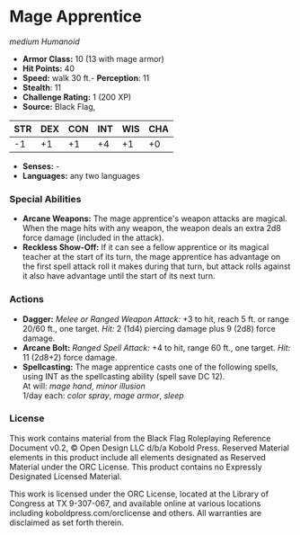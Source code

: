 # Mage Apprentice

*medium* *Humanoid*

- **Armor Class:** 10 (13 with mage armor)
- **Hit Points:** 40 
- **Speed:** walk 30 ft.- **Perception**: 11
- **Stealth**: 11
- **Challenge Rating:** 1 (200 XP)
- **Source:** Black Flag,

| STR | DEX | CON | INT | WIS | CHA |
| --- | --- | --- | --- | --- | --- |
| -1 | +1 | +1 | +4 | +1 | +0 |

- **Senses:** -
- **Languages:** any two languages

### Special Abilities

- **Arcane Weapons:** The mage apprentice's weapon attacks are magical. When the mage hits with any weapon, the weapon deals an extra 2d8 force damage (included in the attack).
- **Reckless Show-Off:** If it can see a fellow apprentice or its magical teacher at the start of its turn, the mage apprentice has advantage on the first spell attack roll it makes during that turn, but attack rolls against it also have advantage until the start of its next turn.

### Actions

- **Dagger:** _Melee or Ranged Weapon Attack:_ +3 to hit, reach 5 ft. or range 20/60 ft., one target. _Hit:_ 2 (1d4) piercing damage plus 9 (2d8) force damage.
- **Arcane Bolt:** _Ranged Spell Attack:_ +4 to hit, range 60 ft., one target. _Hit:_ 11 (2d8+2) force damage.
- **Spellcasting:** The mage apprentice casts one of the following spells, using INT as the spellcasting ability (spell save DC 12).<br>At will: _mage hand_, _minor illusion_<br>1/day each: _color spray_, _mage armor_, _sleep_


### License

This work contains material from the Black Flag Roleplaying Reference Document v0.2, © Open Design LLC d/b/a Kobold Press. Reserved Material elements in this product include all elements designated as Reserved Material under the ORC License. This product contains no Expressly Designated Licensed Material.

This work is licensed under the ORC License, located at the Library of Congress at TX 9-307-067, and available online at various locations including koboldpress.com/orclicense and others. All warranties are disclaimed as set forth therein.
